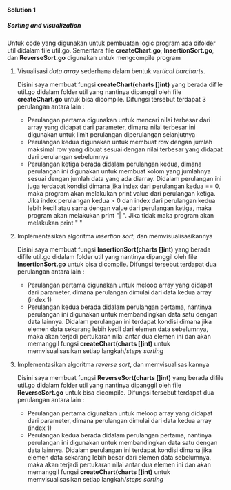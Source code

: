 #### Solution 1
##### Sorting and visualization

Untuk code yang digunakan untuk pembuatan logic program ada difolder util didalam file util.go. Sementara file **createChart.go**, **InsertionSort.go**, dan **ReverseSort.go** digunakan untuk mengcompile program 
 
1. Visualisasi *data array* sederhana dalam bentuk *vertical barcharts*.
    
    Disini saya membuat fungsi **createChart(charts []int)** yang berada difile util.go didalam folder util yang nantinya dipanggil oleh file **createChart.go** untuk bisa dicompile. Difungsi tersebut terdapat 3 perulangan antara lain :
    - Perulangan pertama digunakan untuk mencari nilai terbesar dari array yang didapat dari parameter, dimana nilai terbesar ini digunakan untuk limit perulangan diperulangan selanjutnya
    - Perulangan kedua digunakan untuk membuat row dengan jumlah maksimal row yang dibuat sesuai dengan nilai terbesar yang didapat dari perulangan sebelumnya  
    - Perulangan ketiga berada didalam perulangan kedua, dimana perulangan ini digunakan untuk membuat kolom yang jumlahnya sesuai dengan jumlah data yang ada diarray. Didalam perulangan ini juga terdapat kondisi dimana jika index dari perulangan kedua == 0, maka program akan melakukan print value dari perulangan ketiga. Jika index perulangan kedua > 0 dan index dari perulangan kedua lebih kecil atau sama dengan value dari perulangan ketiga, maka program akan melakukan print "| ". Jika tidak maka program akan melakukan print "  "
        
2. Implementasikan algoritma *insertion sort*, dan memvisualisasikannya 

   Disini saya membuat fungsi **InsertionSort(charts []int)** yang berada difile util.go didalam folder util yang nantinya dipanggil oleh file **InsertionSort.go** untuk bisa dicompile. Difungsi tersebut terdapat dua perulangan antara lain :
   - Perulangan pertama digunakan untuk meloop array yang didapat dari parameter, dimana perulangan dimulai dari data kedua array (index 1)
   - Perulangan kedua berada didalam perulangan pertama, nantinya perulangan ini digunakan untuk membandingkan data satu dengan data lainnya. Didalam perulangan ini terdapat kondisi dimana jika elemen data sekarang lebih kecil dari elemen data sebelumnya, maka akan terjadi pertukaran nilai antar dua elemen ini dan akan memanggil fungsi **createChart(charts []int)** untuk memvisualisasikan setiap langkah/*steps* *sorting*

3. Implementasikan algoritma *reverse sort*, dan memvisualisasikannya 

   Disini saya membuat fungsi **ReverseSort(charts []int)** yang berada difile util.go didalam folder util yang nantinya dipanggil oleh file **ReverseSort.go** untuk bisa dicompile. Difungsi tersebut terdapat dua perulangan antara lain :
   - Perulangan pertama digunakan untuk meloop array yang didapat dari parameter, dimana perulangan dimulai dari data kedua array (index 1)
   - Perulangan kedua berada didalam perulangan pertama, nantinya perulangan ini digunakan untuk membandingkan data satu dengan data lainnya. Didalam perulangan ini terdapat kondisi dimana jika elemen data sekarang lebih besar dari elemen data sebelumnya, maka akan terjadi pertukaran nilai antar dua elemen ini dan akan memanggil fungsi **createChart(charts []int)** untuk memvisualisasikan setiap langkah/*steps* *sorting*